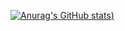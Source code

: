 [![Anurag's GitHub stats](https://github-readme-stats.vercel.app/api?username=ms2010gamer&show_icons=true&theme=gruvbox))](https://github.com/anuraghazra/github-readme-stats)
